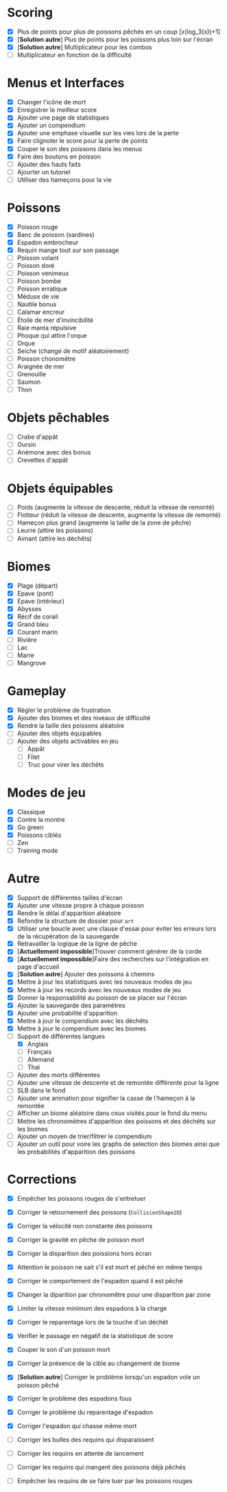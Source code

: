 # Scoring

- [x] Plus de points pour plus de poissons pêchés en un coup [x(log_3(x))+1]
- [x] [**Solution autre**] Plus de points pour les poissons plus loin sur l'écran
- [x] [**Solution autre**] Multiplicateur pour les combos
- [ ] Multiplicateur en fonction de la difficulté

# Menus et Interfaces

- [x] Changer l'icône de mort
- [x] Enregistrer le meilleur score
- [x] Ajouter une page de statistiques
- [x] Ajouter un compendium
- [x] Ajouter une emphase visuelle sur les vies lors de la perte
- [x] Faire clignoter le score pour la perte de points
- [x] Couper le son des poissons dans les menus
- [x] Faire des boutons en poisson
- [ ] Ajouter des hauts faits
- [ ] Ajourter un tutoriel
- [ ] Utiliser des hameçons pour la vie

# Poissons

- [x] Poisson rouge
- [x] Banc de poisson (sardines)
- [x] Espadon embrocheur
- [x] Requin mange tout sur son passage
- [ ] Poisson volant
- [ ] Poisson doré
- [ ] Poisson venimeux
- [ ] Poisson bombe
- [ ] Poisson erratique
- [ ] Méduse de vie
- [ ] Nautile bonus
- [ ] Calamar encreur
- [ ] Étoile de mer d'invincibilité
- [ ] Raie manta répulsive
- [ ] Phoque qui attire l'orque
- [ ] Orque
- [ ] Seiche (change de motif aléatoirement)
- [ ] Poisson chonomêtre
- [ ] Araignée de mer
- [ ] Grenouille
- [ ] Saumon
- [ ] Thon

# Objets pêchables

- [ ] Crabe d'appât
- [ ] Oursin
- [ ] Anémone avec des bonus
- [ ] Crevettes d'appât

# Objets équipables

- [ ] Poids (augmente la vitesse de descente, réduit la vitesse de remonté)
- [ ] Flotteur (réduit la vitesse de descente, augmente la vitesse de remonté)
- [ ] Hameçon plus grand (augmente la taille de la zone de pêche)
- [ ] Leurre (attire les poissons)
- [ ] Aimant (attire les déchêts)

# Biomes

- [x] Plage (départ)
- [x] Epave (pont)
- [x] Epave (intérieur)
- [x] Abysses
- [x] Récif de corail
- [x] Grand bleu
- [x] Courant marin
- [ ] Rivière
- [ ] Lac
- [ ] Marre
- [ ] Mangrove

# Gameplay

- [x] Régler le problème de frustration
- [x] Ajouter des biomes et des niveaux de difficulté
- [x] Rendre la taille des poissons aléatoire
- [ ] Ajouter des objets équipables
- [ ] Ajouter des objets activables en jeu
    - [ ] Appât
    - [ ] Filet
    - [ ] Truc pour virer les déchêts

# Modes de jeu

- [x] Classique
- [x] Contre la montre
- [x] Go green
- [X] Poissons ciblés
- [ ] Zen
- [ ] Training mode

# Autre

- [x] Support de différentes tailles d'écran
- [x] Ajouter une vitesse propre à chaque poisson
- [x] Rendre le délai d'apparition aléatoire
- [x] Refondre la structure de dossier pour `art`
- [x] Utiliser une boucle avec une clause d'essai pour éviter les erreurs lors de la récupération de la sauvegarde
- [x] Retravailler la logique de la ligne de pêche
- [x] [**Actuellement impossible**]Trouver comment générer de la corde 
- [x] [**Actuellement impossible**]Faire des recherches sur l'intégration en page d'accueil
- [x] [**Solution autre**] Ajouter des poissons à chemins
- [x] Mettre à jour les statistiques avec les nouveaux modes de jeu
- [x] Mettre à jour les records avec les nouveaux modes de jeu
- [x] Donner la responsabilité au poisson de se placer sur l'écran
- [x] Ajouter la sauvegarde des paramètres
- [x] Ajouter une probabilité d'apparition
- [x] Mettre à jour le compendium avec les déchêts
- [x] Mettre à jour le compendium avec les biomes
- [ ] Support de différentes langues
    - [x] Anglais
    - [ ] Français
    - [ ] Allemand
    - [ ] Thai
- [ ] Ajouter des morts différentes
- [ ] Ajouter une vitesse de descente et de remontée différente pour la ligne
- [ ] SLB dans le fond
- [ ] Ajouter une animation pour signifier la casse de l'hameçon à la remontée
- [ ] Afficher un biome aléatoire dans ceux visités pour le fond du menu
- [ ] Mettre les chronomètres d'apparition des poissons et des déchêts sur les biomes
- [ ] Ajouter un moyen de trier/filtrer le compendium
- [ ] Ajouter un outil pour voire les graphs de selection des biomes ainsi que les probabilités d'apparition des poissons

# Corrections

- [x] Empêcher les poissons rouges de s'entretuer
- [x] Corriger le retournement des poissons (`CollisionShape2D`)
- [X] Corriger la vélocité non constante des poissons
- [x] Corriger la gravité en pêche de poisson mort
- [x] Corriger la disparition des poissions hors écran
- [x] Attention le poisson ne sait s'il est mort et pêché en même temps
- [x] Corriger le comportement de l'espadon quand il est pêché
- [x] Changer la diparition par chronomêtre pour une disparition par zone
- [x] Limiter la vitesse minimum des espadons à la charge
- [x] Corriger le reparentage lors de la touche d'un déchêt
- [x] Verifier le passage en négatif de la statistique de score
- [x] Couper le son d'un poisson mort
- [x] Corriger la présence de la cible au changement de biome
- [x] [**Solution autre**] Corriger le problème lorsqu'un espadon vole un poisson pêché
- [x] Corriger le problème des espadons fous
- [x] Corriger le problème du reparentage d'espadon
- [x] Corriger l'espadon qui chasse même mort
- [ ] Corriger les bulles des requins qui disparaissent
- [ ] Corriger les requins en attente de lancement
- [ ] Corriger les requins qui mangent des poissons déjà pêchés
- [ ] Empêcher les requins de se faire tuer par les poissons rouges

